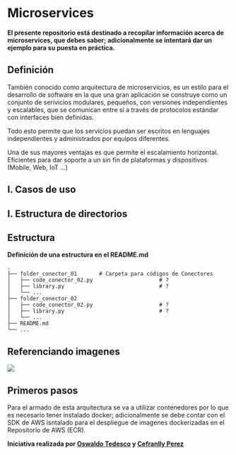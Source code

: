# Microservices

**El presente repositorio está destinado a recopilar información acerca de microservices, que debes saber;
adicionalmente se intentará dar un ejemplo para su puesta en práctica.**

Definición
---------------
También conocido como arquitectura de microservicios, es un estilo para el desarrollo de software en la que una gran
aplicación se construye como un conjunto de serivicios modulares, pequeños, con versiones independientes y escalables,
que se comunican entre sí a través de protocolos estándar con interfaces bien definidas.

Todo esto permite que los servicios puedan ser escritos en lenguajes independientes y administrados por equipos
diferentes.

Una de sus mayores ventajas es que permite el escalamiento horizontal.
Eficientes para dar soporte a un sin fin de plataformas y dispositivos (Mobile, Web, IoT ...)

## I. Casos de uso

## I. Estructura de directorios

Estructura
---------------

**Definición de una estructura en el README.md**

    .
    ├── folder_conector_01       # Carpeta para códigos de Conectores
    │   ├── code_conector_02.py                     # ?
    │   ├── library.py                              # ?
    │   └── ...
    ├── folder_conector_02
    │   ├── code_conector_02.py                     # ?
    │   ├── library.py                              # ?
    │   └── ...
    ├── README.md
    └── ...

Referenciando imagenes
----------------------

![](images/arquitectura_amazon.png)

Primeros pasos
---------------

Para el armado de esta arquitectura se va a utilizar contenedores por lo que es necesario tener instalado docker;
adicionalmente se debe contar con el SDK de AWS isntalado para el despliegue de imagenes dockerizadas en el Repositorio
de AWS (ECR).



**Iniciativa realizada por [Oswaldo Tedesco](mailto:oter2901@gmail.com) y [Cefranlly Perez](mailto:cefranllyperez@gmail.com)**